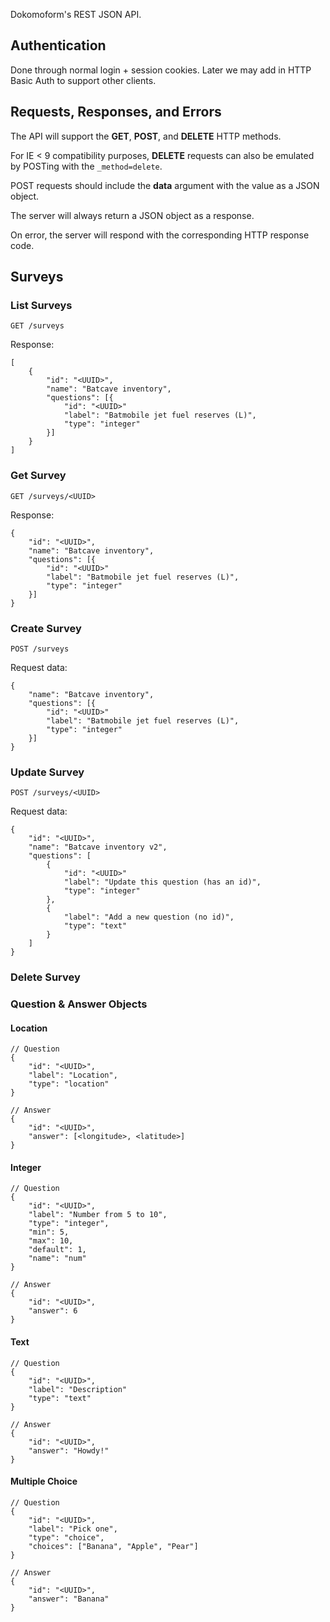 Dokomoform's REST JSON API.

## Authentication

Done through normal login + session cookies. Later we may add in HTTP Basic Auth to support other clients.

## Requests, Responses, and Errors

The API will support the **GET**, **POST**, and **DELETE** HTTP methods.

For IE < 9 compatibility purposes, **DELETE** requests can also be emulated by POSTing with the `_method=delete`.

POST requests should include the **data** argument with the value as a JSON object.

The server will always return a JSON object as a response.

On error, the server will respond with the corresponding HTTP response code.


## Surveys

### List Surveys

`GET /surveys`

Response:
```
[
    {
        "id": "<UUID>",
        "name": "Batcave inventory",
        "questions": [{
            "id": "<UUID>"
            "label": "Batmobile jet fuel reserves (L)",
            "type": "integer"
        }]
    }
]
```

### Get Survey
`GET /surveys/<UUID>`

Response:
```
{
    "id": "<UUID>",
    "name": "Batcave inventory",
    "questions": [{
        "id": "<UUID>"
        "label": "Batmobile jet fuel reserves (L)",
        "type": "integer"
    }]
}
```


### Create Survey
`POST /surveys`

Request data:
```
{
    "name": "Batcave inventory",
    "questions": [{
        "id": "<UUID>"
        "label": "Batmobile jet fuel reserves (L)",
        "type": "integer"
    }]
}
```

### Update Survey
`POST /surveys/<UUID>`

Request data:
```
{
    "id": "<UUID>",
    "name": "Batcave inventory v2",
    "questions": [
        {
            "id": "<UUID>"
            "label": "Update this question (has an id)",
            "type": "integer"
        },
        {
            "label": "Add a new question (no id)",
            "type": "text"
        }
    ]
}
```

### Delete Survey


### Question & Answer Objects

#### Location
```
// Question
{
    "id": "<UUID>",
    "label": "Location",
    "type": "location"
}

// Answer
{
    "id": "<UUID>",
    "answer": [<longitude>, <latitude>]
}
```


#### Integer
```
// Question
{
    "id": "<UUID>",
    "label": "Number from 5 to 10",
    "type": "integer",
    "min": 5,
    "max": 10,
    "default": 1,
    "name": "num"
}

// Answer
{
    "id": "<UUID>",
    "answer": 6
}
```

#### Text
```
// Question
{
    "id": "<UUID>",
    "label": "Description"
    "type": "text"
}

// Answer
{
    "id": "<UUID>",
    "answer": "Howdy!"
}
```


#### Multiple Choice
```
// Question
{
    "id": "<UUID>",
    "label": "Pick one",
    "type": "choice",
    "choices": ["Banana", "Apple", "Pear"]
}

// Answer
{
    "id": "<UUID>",
    "answer": "Banana"
}
```


